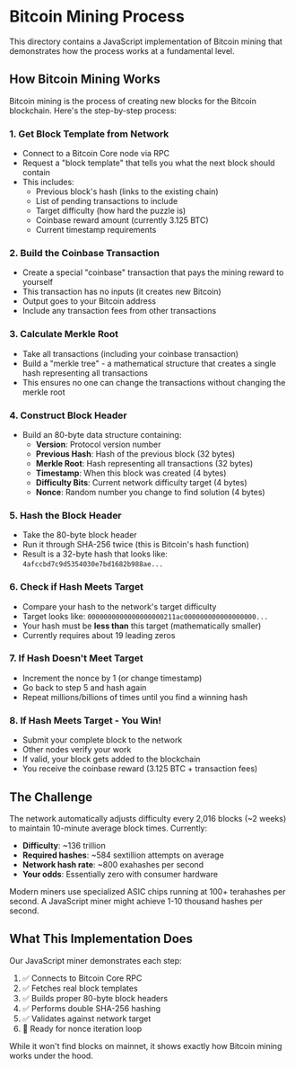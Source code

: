 # Bitcoin Mining Process

This directory contains a JavaScript implementation of Bitcoin mining that demonstrates how the process works at a fundamental level.

## How Bitcoin Mining Works

Bitcoin mining is the process of creating new blocks for the Bitcoin blockchain. Here's the step-by-step process:

### 1. Get Block Template from Network
- Connect to a Bitcoin Core node via RPC
- Request a "block template" that tells you what the next block should contain
- This includes:
  - Previous block's hash (links to the existing chain)
  - List of pending transactions to include
  - Target difficulty (how hard the puzzle is)
  - Coinbase reward amount (currently 3.125 BTC)
  - Current timestamp requirements

### 2. Build the Coinbase Transaction
- Create a special "coinbase" transaction that pays the mining reward to yourself
- This transaction has no inputs (it creates new Bitcoin)
- Output goes to your Bitcoin address
- Include any transaction fees from other transactions

### 3. Calculate Merkle Root
- Take all transactions (including your coinbase transaction)
- Build a "merkle tree" - a mathematical structure that creates a single hash representing all transactions
- This ensures no one can change the transactions without changing the merkle root

### 4. Construct Block Header
- Build an 80-byte data structure containing:
  - **Version**: Protocol version number
  - **Previous Hash**: Hash of the previous block (32 bytes)
  - **Merkle Root**: Hash representing all transactions (32 bytes)
  - **Timestamp**: When this block was created (4 bytes)
  - **Difficulty Bits**: Current network difficulty target (4 bytes)
  - **Nonce**: Random number you change to find solution (4 bytes)

### 5. Hash the Block Header
- Take the 80-byte block header
- Run it through SHA-256 twice (this is Bitcoin's hash function)
- Result is a 32-byte hash that looks like: `4afccbd7c9d5354030e7bd1682b988ae...`

### 6. Check if Hash Meets Target
- Compare your hash to the network's target difficulty
- Target looks like: `0000000000000000000211ac000000000000000000...`
- Your hash must be **less than** this target (mathematically smaller)
- Currently requires about 19 leading zeros

### 7. If Hash Doesn't Meet Target
- Increment the nonce by 1 (or change timestamp)
- Go back to step 5 and hash again
- Repeat millions/billions of times until you find a winning hash

### 8. If Hash Meets Target - You Win!
- Submit your complete block to the network
- Other nodes verify your work
- If valid, your block gets added to the blockchain
- You receive the coinbase reward (3.125 BTC + transaction fees)

## The Challenge

The network automatically adjusts difficulty every 2,016 blocks (~2 weeks) to maintain 10-minute average block times. Currently:

- **Difficulty**: ~136 trillion
- **Required hashes**: ~584 sextillion attempts on average
- **Network hash rate**: ~800 exahashes per second
- **Your odds**: Essentially zero with consumer hardware

Modern miners use specialized ASIC chips running at 100+ terahashes per second. A JavaScript miner might achieve 1-10 thousand hashes per second.

## What This Implementation Does

Our JavaScript miner demonstrates each step:
1. ✅ Connects to Bitcoin Core RPC
2. ✅ Fetches real block templates
3. ✅ Builds proper 80-byte block headers
4. ✅ Performs double SHA-256 hashing
5. ✅ Validates against network target
6. 🔄 Ready for nonce iteration loop

While it won't find blocks on mainnet, it shows exactly how Bitcoin mining works under the hood.